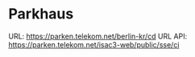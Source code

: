 # Parkhaus

URL: https://parken.telekom.net/berlin-kr/cd
URL API: https://parken.telekom.net/isac3-web/public/sse/ci
